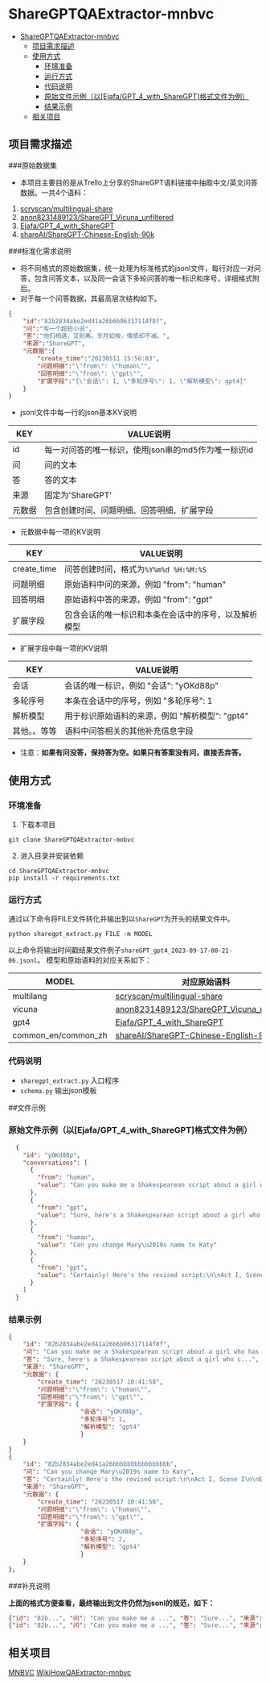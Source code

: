 # ShareGPTQAExtractor-mnbvc


<!-- @import "[TOC]" {cmd="toc" depthFrom=1 depthTo=6 orderedList=false} -->

<!-- code_chunk_output -->

- [ShareGPTQAExtractor-mnbvc](#sharegptqaextractor-mnbvc)
  - [项目需求描述](#项目需求描述)
  - [使用方式](#使用方式)
    - [环境准备](#环境准备)
    - [运行方式](#运行方式)
    - [代码说明](#代码说明)
    - [原始文件示例（以\[Ejafa/GPT\_4\_with\_ShareGPT\]格式文件为例）](#原始文件示例以ejafagpt_4_with_sharegpt格式文件为例)
    - [结果示例](#结果示例)
  - [相关项目](#相关项目)

<!-- /code_chunk_output -->



## 项目需求描述

###原始数据集

- 本项目主要目的是从Trello上分享的ShareGPT语料链接中抽取中文/英文问答数据。一共4个语料：
1. [scryscan/multilingual-share](https://huggingface.co/datasets/cryscan/multilingual-share)
2. [anon8231489123/ShareGPT_Vicuna_unfiltered](https://huggingface.co/datasets/anon8231489123/ShareGPT_Vicuna_unfiltered)
3. [Ejafa/GPT_4_with_ShareGPT](https://huggingface.co/datasets/Ejafa/GPT_4_with_ShareGPT/tree/main)
4. [shareAI/ShareGPT-Chinese-English-90k](https://huggingface.co/datasets/shareAI/ShareGPT-Chinese-English-90k/tree/main/sharegpt_jsonl)

###标准化需求说明

- 将不同格式的原始数据集，统一处理为标准格式的jsonl文件，每行对应一对问答，包含问答文本，以及同一会话下多轮问答的唯一标识和序号，详细格式附后。
- 对于每一个问答数据，其最高层次结构如下。
```json
{
    "id":"82b2834abe2ed41a26b6b06317114f8f",
    "问":"写一个超短小说",
    "答":"他们相遇，又别离。岁月如梭，情感却不减。",
    "来源":"ShareGPT",
    "元数据":{
        "create_time":"20230511 15:56:03",
        "问题明细":"\"from\": \"human\"",
        "回答明细":"\"from\": \"gpt\"",
        "扩展字段":"{\"会话\": 1, \"多轮序号\": 1, \"解析模型\": gpt4}"
    }
}
```
- jsonl文件中每一行的json基本KV说明

| KEY  | VALUE说明 |
| ------ | ---- |
|id   | 每一对问答的唯一标识，使用json串的md5作为唯一标识id |
|问   | 问的文本 |
|答   | 答的文本 |
|来源   | 固定为'ShareGPT' |
|元数据   | 包含创建时间、问题明细、回答明细、扩展字段 |

- 元数据中每一项的KV说明

| KEY  | VALUE说明 |
| ------ | ---- |
|create_time   | 问答创建时间，格式为`%Y%m%d %H:%M:%S` |
|问题明细   | 原始语料中问的来源，例如 "from": "human" |
|回答明细   | 原始语料中答的来源，例如 "from": "gpt" |
|扩展字段   | 包含会话的唯一标识和本条在会话中的序号，以及解析模型 |

- 扩展字段中每一项的KV说明

| KEY  | VALUE说明 |
| ------ | ---- |
|会话   | 会话的唯一标识，例如 "会话": "yOKd88p" |
|多轮序号   | 本条在会话中的序号，例如 "多轮序号": 1 |
|解析模型   | 用于标识原始语料的来源，例如 "解析模型": "gpt4" |
|其他。。等等   | 语料中问答相关的其他补充信息字段 |

- 注意：**如果有问没答，保持答为空。如果只有答案没有问，直接丢弃答。**

## 使用方式

### 环境准备

1. 下载本项目
```shell
git clone ShareGPTQAExtractor-mnbvc
```
2. 进入目录并安装依赖
```shell
cd ShareGPTQAExtractor-mnbvc
pip install -r requirements.txt
```

### 运行方式

通过以下命令将FILE文件转化并输出到以`ShareGPT`为开头的结果文件中。
```shell
python sharegpt_extract.py FILE -m MODEL
```

以上命令将输出时间戳结果文件例子`shareGPT_gpt4_2023-09-17-00-21-06.jsonl`。
模型和原始语料的对应关系如下：

| MODEL  | 对应原始语料 |
| ------ | ---- |
|multilang   | [scryscan/multilingual-share](https://huggingface.co/datasets/cryscan/multilingual-share) |
| vicuna   | [anon8231489123/ShareGPT_Vicuna_unfiltered](https://huggingface.co/datasets/anon8231489123/ShareGPT_Vicuna_unfiltered)         |
| gpt4   | [Ejafa/GPT_4_with_ShareGPT](https://huggingface.co/datasets/Ejafa/GPT_4_with_ShareGPT/tree/main)       |
| common_en/common_zh   | [shareAI/ShareGPT-Chinese-English-90k](https://huggingface.co/datasets/shareAI/ShareGPT-Chinese-English-90k/tree/main/sharegpt_jsonl)      |

### 代码说明

- `sharegpt_extract.py` 入口程序
- `schema.py` 输出json模板

##文件示例

### 原始文件示例（以[Ejafa/GPT_4_with_ShareGPT]格式文件为例）

```json
  {
    "id": "yOKd88p",
    "conversations": [
      {
        "from": "human",
        "value": "Can you make me a Shakespearean script about a girl who has tummy troubles and can\u2019t fart not matter how hard she tries- so they think she is a witch"
      },
      {
        "from": "gpt",
        "value": "Sure, here's a Shakespearean script about a girl who c..."
      },
      {
        "from": "human",
        "value": "Can you change Mary\u2019s name to Katy"
      },
      {
        "from": "gpt",
        "value": "Certainly! Here's the revised script:\n\nAct I, Scene I\n\nEnter KATY,..."
      }
    ]
  }
```

### 结果示例

```json
{
    "id": "82b2834abe2ed41a26b6b06317114f8f",
    "问": "Can you make me a Shakespearean script about a girl who has tummy troubles and can\u2019t fart not matter how hard she tries- so they think she is a witch",
    "答": "Sure, here's a Shakespearean script about a girl who c...",
    "来源": "ShareGPT",
    "元数据": {
        "create_time": "20230517 10:41:58",
        "问题明细":"\"from\": \"human\"",
        "回答明细":"\"from\": \"gpt\"",
        "扩展字段": {
                    "会话": "yOKd88p",
                    "多轮序号": 1,
                    "解析模型": "gpt4"
                    }
    }
}
{
    "id": "82b2834abe2ed41a26bbbbbbbbbbbbbbbb",
    "问": "Can you change Mary\u2019s name to Katy",
    "答": "Certainly! Here's the revised script:\n\nAct I, Scene I\n\nEnter KATY,...",
    "来源": "ShareGPT",
    "元数据": {
        "create_time": "20230517 10:41:58",
        "问题明细":"\"from\": \"human\"",
        "回答明细":"\"from\": \"gpt\"",
        "扩展字段": {
                    "会话": "yOKd88p",
                    "多轮序号": 2,
                    "解析模型": "gpt4"
                    }
    }
},
```
###补充说明

**上面的格式方便查看，最终输出到文件仍然为jsonl的规范，如下：**
```json
{"id": "82b...", "问": "Can you make me a ...", "答": "Sure...", "来源": "ShareGPT", "元数据": {"create_time": "20230517 10:41:58",...}}
{"id": "82b...", "问": "Can you make me a ...", "答": "Sure...", "来源": "ShareGPT", "元数据": {"create_time": "20230517 10:41:58",...}}
```

## 相关项目

[MNBVC](https://github.com/esbatmop/MNBVC)
[WikiHowQAExtractor-mnbvc](https://github.com/wanicca/WikiHowQAExtractor-mnbvc)
